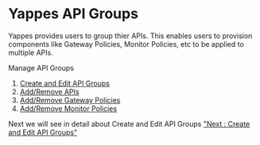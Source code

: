 Yappes API Groups
=================

Yappes provides users to group thier APIs. This enables users to
provision components like Gateway Policies, Monitor Policies, etc to be
applied to multiple APIs.

Manage API Groups

1.  [Create and Edit API Groups](create_edit_api_groups)
2.  [Add/Remove APIs](add_remove_apis)
3.  [Add/Remove Gateway Policies](add_remove_gateway_policy)
4.  [Add/Remove Monitor Policies](add_remove_monitor_policy)

Next we will see in detail about Create and Edit API Groups ["Next :
Create and Edit API Groups"](create_edit_api_groups)
